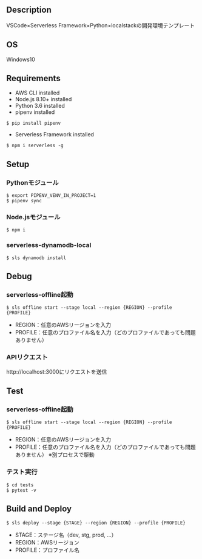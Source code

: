 ## Description
VSCode×Serverless Framework×Python×localstackの開発環境テンプレート

## OS
Windows10

## Requirements
- AWS CLI installed
- Node.js 8.10+ installed
- Python 3.6 installed
- pipenv installed
```
$ pip install pipenv
```
- Serverless Framework installed
```
$ npm i serverless -g
```
## Setup
### Pythonモジュール
```
$ export PIPENV_VENV_IN_PROJECT=1
$ pipenv sync
```
### Node.jsモジュール
```
$ npm i
```
### serverless-dynamodb-local
```
$ sls dynamodb install
```
## Debug
### serverless-offline起動
```
$ sls offline start --stage local --region {REGION} --profile {PROFILE}
```
- REGION：任意のAWSリージョンを入力
- PROFILE：任意のプロファイル名を入力（どのプロファイルであっても問題ありません）
### APIリクエスト
http://localhost:3000にリクエストを送信
## Test
### serverless-offline起動
```
$ sls offline start --stage local --region {REGION} --profile {PROFILE}
```
- REGION：任意のAWSリージョンを入力
- PROFILE：任意のプロファイル名を入力（どのプロファイルであっても問題ありません）
※別プロセスで駆動
### テスト実行
```
$ cd tests
$ pytest -v
```
## Build and Deploy
```
$ sls deploy --stage {STAGE} --region {REGION} --profile {PROFILE}
```
- STAGE：ステージ名（dev, stg, prod, ...）
- REGION：AWSリージョン
- PROFILE：プロファイル名